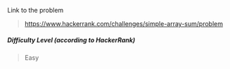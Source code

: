  Link to the problem
 
 > https://www.hackerrank.com/challenges/simple-array-sum/problem
 
  ##### Difficulty Level (according to HackerRank)
  
  > Easy